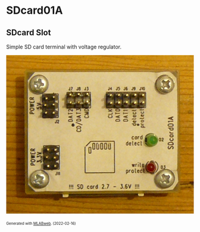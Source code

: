 <!--- PrjInfo ---> <!--- Please remove this line after manually editing --->
<!--- 00a56be08b96043df9e37d6aff7b6990 --->
<!--- Created:2022-02-16 21:47:31.293389: ---> 
<!--- Author:: ---> 
<!--- AuthorEmail:: ---> 
<!--- Tags:: ---> 
<!--- Ust:: ---> 
<!--- Label --->
<!--- ELabel ---> 
<!--- Name:SDcard01A: --->
# SDcard01A
<!--- LongName --->
## SDcard Slot
<!--- ELongName ---> 

<!--- Lead --->
Simple SD card terminal with voltage regulator.
<!--- ELead ---> 

![SDcard01A](doc/img/SDCARD01A_top_big.jpg) 


<!--- Description --->
<!--- EDescription --->
<!--- Content --->
<!--- EContent --->
<sub><sup> Generated with [MLABweb](https://github.com/MLAB-project/MLABweb). (2022-02-16)</sup></sub>